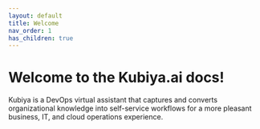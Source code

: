 ```yaml
---
layout: default
title: Welcome
nav_order: 1
has_children: true
---
```


# Welcome to the Kubiya.ai docs!
Kubiya is a DevOps virtual assistant that captures and converts organizational knowledge into self-service workflows for a more pleasant business, IT, and cloud operations experience.